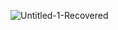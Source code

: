 ![Untitled-1-Recovered](https://user-images.githubusercontent.com/67922506/197894170-0b460c20-c174-4e2d-85dc-47262622db79.png)
